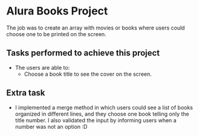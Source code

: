 # Alura Books Project

The job was to create an array with movies or books where users could choose one to be printed on the screen. 

## Tasks performed to achieve this project

- The users are able to:
    - Choose a book title to see the cover on the screen.

## Extra task

- I implemented a merge method in which users could see a list of books organized in different lines, and they choose one book telling only the title number. I also validated the input by informing users when a number was not an option :D